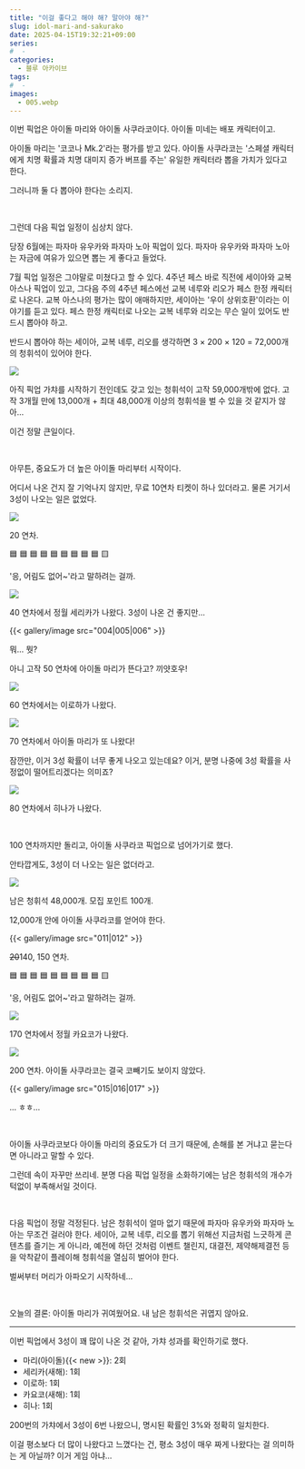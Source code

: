 ```yaml
---
title: "이걸 좋다고 해야 해? 말아야 해?"
slug: idol-mari-and-sakurako
date: 2025-04-15T19:32:21+09:00
series:
#  - 
categories:
  - 블루 아카이브
tags:
#  - 
images:
  - 005.webp
---
```


이번 픽업은 아이돌 마리와 아이돌 사쿠라코이다. 아이돌 미네는 배포 캐릭터이고.

아이돌 마리는 '코코나 Mk.2'라는 평가를 받고 있다.
아이돌 사쿠라코는 '스페셜 캐릭터에게 치명 확률과 치명 대미지 증가 버프를 주는' 유일한 캐릭터라 뽑을 가치가 있다고 한다.

그러니까 둘 다 뽑아야 한다는 소리지.

&nbsp;

그런데 다음 픽업 일정이 심상치 않다.

당장 6월에는 파자마 유우카와 파자마 노아 픽업이 있다.
파자마 유우카와 파자마 노아는 자금에 여유가 있으면 뽑는 게 좋다고 들었다.

7월 픽업 일정은 그야말로 미쳤다고 할 수 있다.
4주년 페스 바로 직전에 세이아와 교복 아스나 픽업이 있고, 그다음 주의 4주년 페스에선 교복 네루와 리오가 페스 한정 캐릭터로 나온다.
교복 아스나의 평가는 많이 애매하지만, 세이아는 '우이 상위호환'이라는 이야기를 듣고 있다. 페스 한정 캐릭터로 나오는 교복 네루와 리오는 무슨 일이 있어도 반드시 뽑아야 하고.

반드시 뽑아야 하는 세이아, 교복 네루, 리오를 생각하면 3 × 200 × 120 = 72,000개의 청휘석이 있어야 한다.

![](001.webp)

아직 픽업 가챠를 시작하기 전인데도 갖고 있는 청휘석이 고작 59,000개밖에 없다.
고작 3개월 만에 13,000개 + 최대 48,000개 이상의 청휘석을 벌 수 있을 것 같지가 않아...

이건 정말 큰일이다.

&nbsp;

아무튼, 중요도가 더 높은 아이돌 마리부터 시작이다.

어디서 나온 건지 잘 기억나지 않지만, 무료 10연차 티켓이 하나 있더라고. 물론 거기서 3성이 나오는 일은 없었다.

![](002.webp)

20 연차.

🟦 🟦 🟦 🟦 🟦
🟦 🟦 🟦 🟦 🟨

'응, 어림도 없어~'라고 말하려는 걸까.

![](003.webp)

40 연차에서 정월 세리카가 나왔다. 3성이 나온 건 좋지만...

{{< gallery/image src="004|005|006" >}}

뭐... 뭣?

아니 고작 50 연차에 아이돌 마리가 뜬다고? 끼얏호우!

![](007.webp)

60 연차에서는 이로하가 나왔다.

![](008.webp)

70 연차에서 아이돌 마리가 또 나왔다!

잠깐만, 이거 3성 확률이 너무 좋게 나오고 있는데요? 이거, 분명 나중에 3성 확률을 사정없이 떨어트리겠다는 의미죠?

![](009.webp)

80 연차에서 히나가 나왔다.

&nbsp;

100 연차까지만 돌리고, 아이돌 사쿠라코 픽업으로 넘어가기로 했다.

안타깝게도, 3성이 더 나오는 일은 없더라고.

![](010.webp)

남은 청휘석 48,000개. 모집 포인트 100개.

12,000개 안에 아이돌 사쿠라코를 얻어야 한다.

{{< gallery/image src="011|012" >}}

~~20~~140, 150 연차.

🟦 🟦 🟦 🟦 🟦
🟦 🟦 🟦 🟦 🟨

'응, 어림도 없어~'라고 말하려는 걸까.

![](013.webp)

170 연차에서 정월 카요코가 나왔다.

![](014.webp)

200 연차. 아이돌 사쿠라코는 결국 코빼기도 보이지 않았다.

{{< gallery/image src="015|016|017" >}}

... ㅎㅎ...

&nbsp;

아이돌 사쿠라코보다 아이돌 마리의 중요도가 더 크기 때문에, 손해를 본 거냐고 묻는다면 아니라고 말할 수 있다.

그런데 속이 자꾸만 쓰리네. 분명 다음 픽업 일정을 소화하기에는 남은 청휘석의 개수가 턱없이 부족해서일 것이다.

&nbsp;

다음 픽업이 정말 걱정된다.
남은 청휘석이 얼마 없기 때문에 파자마 유우카와 파자마 노아는 무조건 걸러야 한다.
세이아, 교복 네루, 리오를 뽑기 위해선 지금처럼 느긋하게 콘텐츠를 즐기는 게 아니라, 예전에 하던 것처럼 이벤트 챌린지, 대결전, 제약해제결전 등을 악착같이 플레이해 청휘석을 열심히 벌어야 한다.

벌써부터 머리가 아파오기 시작하네...

&nbsp;

오늘의 결론: 아이돌 마리가 귀여웠어요. 내 남은 청휘석은 귀엽지 않아요.

***

이번 픽업에서 3성이 꽤 많이 나온 것 같아, 가챠 성과를 확인하기로 했다.

* 마리(아이돌){{< new >}}: 2회
* 세리카(새해): 1회
* 이로하: 1회
* 카요코(새해): 1회
* 히나: 1회

200번의 가챠에서 3성이 6번 나왔으니, 명시된 확률인 3%와 정확히 일치한다.

이걸 평소보다 더 많이 나왔다고 느꼈다는 건, 평소 3성이 매우 짜게 나왔다는 걸 의미하는 게 아닐까? 이거 게임 아냐...
